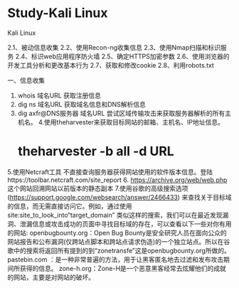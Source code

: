 # Study-Kali Linux
Kali Linux

 
2.1、被动信息收集
2.2、使用Recon-ng收集信息
2.3、使用Nmap扫描和标识服务
2.4、标识web应用程序防火墙
2.5、确定HTTPS加密参数
2.6、使用浏览器的开发工具分析和更改基本行为
2.7、获取和修改cookie
2.8、利用robots.txt
 
 
 一、信息收集
 1. whois 域名URL               获取注册信息
 2. dig  ns 域名URL              获取域名信息和DNS解析信息  
 3. dig axfr@DNS服务器 域名URL   尝试区域传输攻击来获取服务器解析的所有主机名。
 4.使用theharvester来获取目标网站的邮箱、主机名、IP地址信息。
    # theharvester -b  all  -d  URL
5.使用Netcraft工具           不直接查询服务器获得网站使用的软件版本信息。登陆https://toolbar.netcraft.com/site_report
 6. https://archive.org/web/web.php   这个网站回溯网站以前版本的静态副本
 7.使用谷歌的高级搜索选项 (https://support.google.com/websearch/answer/2466433)
   来查找关于目标域的信息，而无需直接访问它。例如，通过使用site:site_to_look_into“target_domain”
类似这样的搜索，我们可以在最近发现漏洞、泄漏信息或攻击成功的页面中寻找目标域的存在，可以查看以下一些对你有用的网站:
openbugbounty.org：Open Bug Bounty是安全研究人员在面向公众的网站报告和公布漏洞(仅跨站点脚本和跨站点请求伪造)的一个独立站点。所以在谷歌中的搜索将返回所有提到的到“zonetransfe”这是openbugbounty.org所做的。
pastebin.com ：是一种非常普遍的方法，用于让黑客匿名地去过滤和发布攻击期间所获得的信息。
zone-h.org：Zone-H是一个恶意黑客经常去炫耀他们的成就的网站，主要是对网站的破坏。













